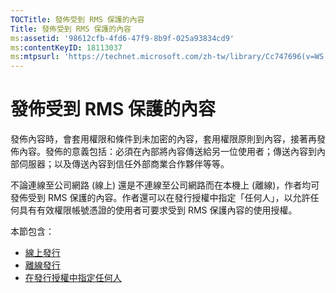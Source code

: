 ```yaml
---
TOCTitle: 發佈受到 RMS 保護的內容
Title: 發佈受到 RMS 保護的內容
ms:assetid: '98612cfb-4fd6-47f9-8b9f-025a93834cd9'
ms:contentKeyID: 18113037
ms:mtpsurl: 'https://technet.microsoft.com/zh-tw/library/Cc747696(v=WS.10)'
---
```


發佈受到 RMS 保護的內容
=======================

發佈內容時，會套用權限和條件到未加密的內容，套用權限原則到內容，接著再發佈內容。發佈的意義包括：必須在內部將內容傳送給另一位使用者；傳送內容到內部伺服器；以及傳送內容到信任外部商業合作夥伴等等。

不論連線至公司網路 (線上) 還是不連線至公司網路而在本機上 (離線)，作者均可發佈受到 RMS 保護的內容。作者還可以在發行授權中指定「任何人」，以允許任何具有有效權限帳號憑證的使用者可要求受到 RMS 保護內容的使用授權。

本節包含：

-   [線上發行](https://technet.microsoft.com/962c4e83-cf34-4c61-9589-31d24b0299fb)
-   [離線發行](https://technet.microsoft.com/f6384ed2-f917-442e-aa63-c1394a1c4d06)
-   [在發行授權中指定任何人](https://technet.microsoft.com/86f1db8b-5cbc-4c0c-955d-810c20375758)